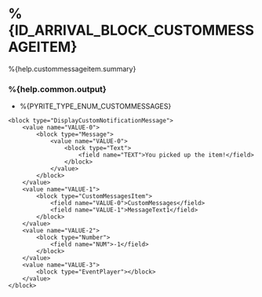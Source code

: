# %{ID_ARRIVAL_BLOCK_CUSTOMMESSAGEITEM}

%{help.custommessageitem.summary}

### %{help.common.output}

-   %{PYRITE_TYPE_ENUM_CUSTOMMESSAGES}

```
<block type="DisplayCustomNotificationMessage">
    <value name="VALUE-0">
        <block type="Message">
            <value name="VALUE-0">
                <block type="Text">
                    <field name="TEXT">You picked up the item!</field>
                </block>
            </value>
        </block>
    </value>
    <value name="VALUE-1">
        <block type="CustomMessagesItem">
            <field name="VALUE-0">CustomMessages</field>
            <field name="VALUE-1">MessageText1</field>
        </block>
    </value>
    <value name="VALUE-2">
        <block type="Number">
            <field name="NUM">-1</field>
        </block>
    </value>
    <value name="VALUE-3">
        <block type="EventPlayer"></block>
    </value>
</block>
```